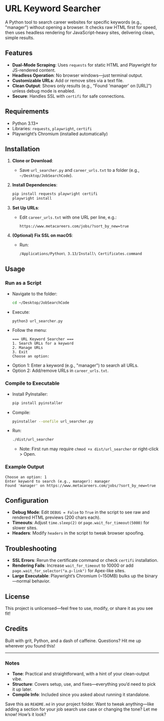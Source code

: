 # URL Keyword Searcher

A Python tool to search career websites for specific keywords (e.g., "manager") without opening a browser. It checks raw HTML first for speed, then uses headless rendering for JavaScript-heavy sites, delivering clean, simple results.

## Features
- **Dual-Mode Scraping**: Uses `requests` for static HTML and Playwright for JS-rendered content.
- **Headless Operation**: No browser windows—just terminal output.
- **Customizable URLs**: Add or remove sites via a text file.
- **Clean Output**: Shows only results (e.g., "Found 'manager' on [URL]") unless debug mode is enabled.
- **Secure**: Handles SSL with `certifi` for safe connections.

## Requirements
- Python 3.13+
- Libraries: `requests`, `playwright`, `certifi`
- Playwright’s Chromium (installed automatically)

## Installation
1. **Clone or Download**:
   - Save `url_searcher.py` and `career_urls.txt` to a folder (e.g., `~/Desktop/JobSearchCode`).

2. **Install Dependencies**:
   ```bash
   pip install requests playwright certifi
   playwright install
   ```

3. **Set Up URLs**:
   - Edit `career_urls.txt` with one URL per line, e.g.:
     ```
     https://www.metacareers.com/jobs/?sort_by_new=true
     ```

4. **(Optional) Fix SSL on macOS**:
   - Run:
     ```bash
     /Applications/Python\ 3.13/Install\ Certificates.command
     ```

## Usage
### Run as a Script
- Navigate to the folder:
  ```bash
  cd ~/Desktop/JobSearchCode
  ```
- Execute:
  ```bash
  python3 url_searcher.py
  ```
- Follow the menu:
  ```
  === URL Keyword Searcher ===
  1. Search URLs for a keyword
  2. Manage URLs
  3. Exit
  Choose an option:
  ```
- Option 1: Enter a keyword (e.g., "manager") to search all URLs.
- Option 2: Add/remove URLs in `career_urls.txt`.

### Compile to Executable
- Install PyInstaller:
  ```bash
  pip install pyinstaller
  ```
- Compile:
  ```bash
  pyinstaller --onefile url_searcher.py
  ```
- Run:
  ```bash
  ./dist/url_searcher
  ```
  - Note: First run may require `chmod +x dist/url_searcher` or right-click > Open.

### Example Output
```
Choose an option: 1
Enter keyword to search (e.g., manager): manager
Found 'manager' on https://www.metacareers.com/jobs/?sort_by_new=true
```

## Configuration
- **Debug Mode**: Edit `DEBUG = False` to `True` in the script to see raw and rendered HTML previews (200 chars each).
- **Timeouts**: Adjust `time.sleep(2)` or `page.wait_for_timeout(5000)` for slower sites.
- **Headers**: Modify `headers` in the script to tweak browser spoofing.

## Troubleshooting
- **SSL Errors**: Rerun the certificate command or check `certifi` installation.
- **Rendering Fails**: Increase `wait_for_timeout` to 10000 or add `page.wait_for_selector("a.p-link")` for Apex-like sites.
- **Large Executable**: Playwright’s Chromium (~150MB) bulks up the binary—normal behavior.

## License
This project is unlicensed—feel free to use, modify, or share it as you see fit!

## Credits
Built with grit, Python, and a dash of caffeine. Questions? Hit me up wherever you found this!

---

### Notes
- **Tone**: Practical and straightforward, with a hint of your clean-output vibe.
- **Structure**: Covers setup, use, and fixes—everything you’d need to pick it up later.
- **Compile Info**: Included since you asked about running it standalone.

Save this as `README.md` in your project folder. Want to tweak anything—like adding a section for your job search use case or changing the tone? Let me know! How’s it look?
